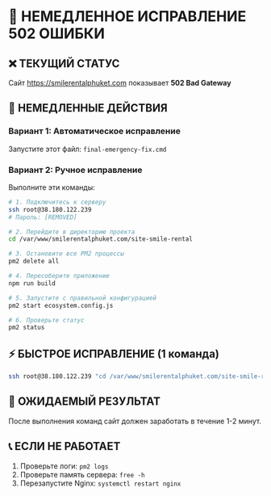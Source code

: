 # 🚨 НЕМЕДЛЕННОЕ ИСПРАВЛЕНИЕ 502 ОШИБКИ

## ❌ ТЕКУЩИЙ СТАТУС
Сайт https://smilerentalphuket.com показывает **502 Bad Gateway**

## 🔧 НЕМЕДЛЕННЫЕ ДЕЙСТВИЯ

### Вариант 1: Автоматическое исправление
Запустите этот файл: `final-emergency-fix.cmd`

### Вариант 2: Ручное исправление
Выполните эти команды:

```bash
# 1. Подключитесь к серверу
ssh root@38.180.122.239
# Пароль: [REMOVED]

# 2. Перейдите в директорию проекта
cd /var/www/smilerentalphuket.com/site-smile-rental

# 3. Остановите все PM2 процессы
pm2 delete all

# 4. Пересоберите приложение
npm run build

# 5. Запустите с правильной конфигурацией
pm2 start ecosystem.config.js

# 6. Проверьте статус
pm2 status
```

## ⚡ БЫСТРОЕ ИСПРАВЛЕНИЕ (1 команда)
```bash
ssh root@38.180.122.239 "cd /var/www/smilerentalphuket.com/site-smile-rental && pm2 delete all && npm run build && pm2 start ecosystem.config.js && pm2 status"
```

## 🎯 ОЖИДАЕМЫЙ РЕЗУЛЬТАТ
После выполнения команд сайт должен заработать в течение 1-2 минут.

## 📞 ЕСЛИ НЕ РАБОТАЕТ
1. Проверьте логи: `pm2 logs`
2. Проверьте память сервера: `free -h`
3. Перезапустите Nginx: `systemctl restart nginx`
